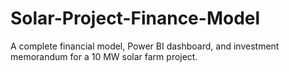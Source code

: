 # Solar-Project-Finance-Model
A complete financial model, Power BI dashboard, and investment memorandum for a 10 MW solar farm project.
